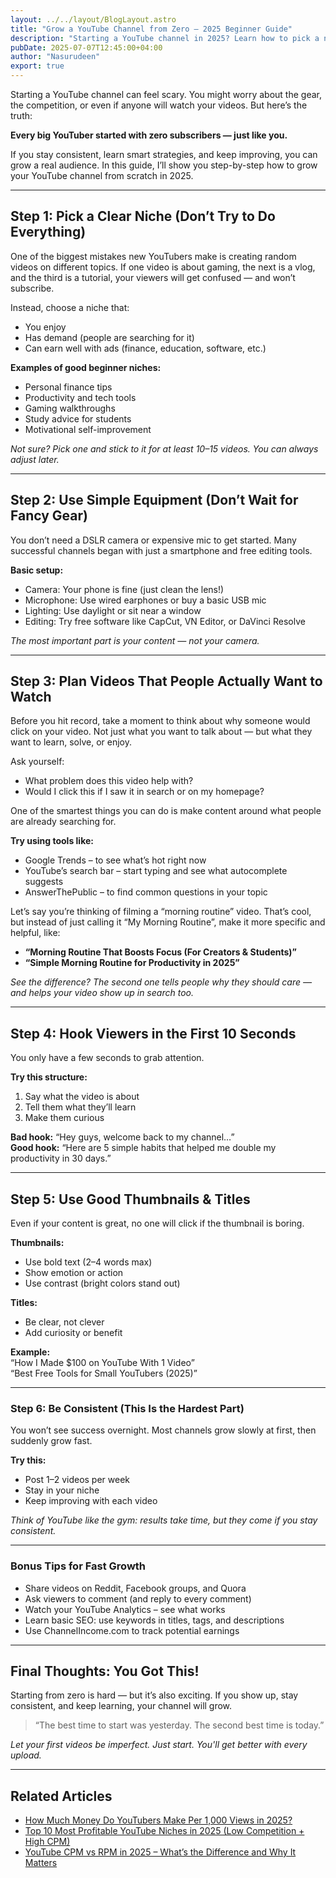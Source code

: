 ```yaml
---
layout: ../../layout/BlogLayout.astro
title: "Grow a YouTube Channel from Zero – 2025 Beginner Guide"
description: "Starting a YouTube channel in 2025? Learn how to pick a niche, make content, and grow fast — even with zero subscribers."
pubDate: 2025-07-07T12:45:00+04:00
author: "Nasurudeen"
export: true
---
```


Starting a YouTube channel can feel scary. You might worry about the gear, the
competition, or even if anyone will watch your videos. But here’s the truth:

**Every big YouTuber started with zero subscribers — just like you.**

If you stay consistent, learn smart strategies, and keep improving, you can grow a
real audience. In this guide, I’ll show you step-by-step how to grow your YouTube
channel from scratch in 2025.

---

## Step 1: Pick a Clear Niche (Don’t Try to Do Everything)

One of the biggest mistakes new YouTubers make is creating random videos on
different topics. If one video is about gaming, the next is a vlog, and the third is a
tutorial, your viewers will get confused — and won’t subscribe.

Instead, choose a niche that:

- You enjoy
- Has demand (people are searching for it)
- Can earn well with ads (finance, education, software, etc.)

**Examples of good beginner niches:**

- Personal finance tips
- Productivity and tech tools
- Gaming walkthroughs
- Study advice for students
- Motivational self-improvement

_Not sure? Pick one and stick to it for at least 10–15 videos. You can always adjust later._

---

## Step 2: Use Simple Equipment (Don’t Wait for Fancy Gear)

You don’t need a DSLR camera or expensive mic to get started. Many successful
channels began with just a smartphone and free editing tools.

**Basic setup:**

- Camera: Your phone is fine (just clean the lens!)
- Microphone: Use wired earphones or buy a basic USB mic
- Lighting: Use daylight or sit near a window
- Editing: Try free software like CapCut, VN Editor, or DaVinci Resolve

_The most important part is your content — not your camera._

---

## Step 3: Plan Videos That People Actually Want to Watch

Before you hit record, take a moment to think about why someone would click on
your video. Not just what you want to talk about — but what they want to learn, solve,
or enjoy.

Ask yourself:

- What problem does this video help with?
- Would I click this if I saw it in search or on my homepage?

One of the smartest things you can do is make content around what people are
already searching for.

**Try using tools like:**

- Google Trends – to see what’s hot right now
- YouTube’s search bar – start typing and see what autocomplete suggests
- AnswerThePublic – to find common questions in your topic

Let’s say you’re thinking of filming a “morning routine” video. That’s cool, but instead
of just calling it “My Morning Routine”, make it more specific and helpful, like:

- **“Morning Routine That Boosts Focus (For Creators & Students)”**
- **“Simple Morning Routine for Productivity in 2025”**

_See the difference? The second one tells people why they should care — and helps
your video show up in search too._

---

## Step 4: Hook Viewers in the First 10 Seconds

You only have a few seconds to grab attention.

**Try this structure:**

1. Say what the video is about
2. Tell them what they’ll learn
3. Make them curious

**Bad hook:** “Hey guys, welcome back to my channel…”  
**Good hook:** “Here are 5 simple habits that helped me double my productivity in 30 days.”

---

## Step 5: Use Good Thumbnails & Titles

Even if your content is great, no one will click if the thumbnail is boring.

**Thumbnails:**

- Use bold text (2–4 words max)
- Show emotion or action
- Use contrast (bright colors stand out)

**Titles:**

- Be clear, not clever
- Add curiosity or benefit

**Example:**  
“How I Made $100 on YouTube With 1 Video”  
“Best Free Tools for Small YouTubers (2025)”

---

### Step 6: Be Consistent (This Is the Hardest Part)

You won’t see success overnight. Most channels grow slowly at first, then suddenly
grow fast.

**Try this:**

- Post 1–2 videos per week
- Stay in your niche
- Keep improving with each video

_Think of YouTube like the gym: results take time, but they come if you stay consistent._

---

### Bonus Tips for Fast Growth

- Share videos on Reddit, Facebook groups, and Quora
- Ask viewers to comment (and reply to every comment)
- Watch your YouTube Analytics – see what works
- Learn basic SEO: use keywords in titles, tags, and descriptions
- Use ChannelIncome.com to track potential earnings

---

## Final Thoughts: You Got This!

Starting from zero is hard — but it’s also exciting. If you show up, stay consistent, and
keep learning, your channel will grow.

> “The best time to start was yesterday. The second best time is today.”

_Let your first videos be imperfect. Just start. You'll get better with every upload._

---

## Related Articles

- [How Much Money Do YouTubers Make Per 1,000 Views in 2025?](/blog/How-Much-Money-Do-YouTubers-Make-Per-1,000-Views-in-2025)
- [Top 10 Most Profitable YouTube Niches in 2025 (Low Competition + High CPM)](/blog/best-youtube-niches-2025)
- [YouTube CPM vs RPM in 2025 – What’s the Difference and Why It Matters](/blog/youtube-cpm-vs-rpm-2025)